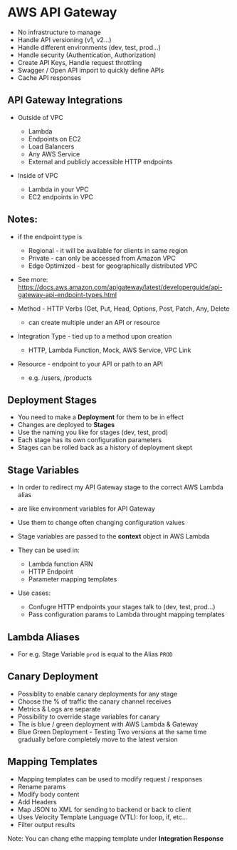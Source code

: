 # AWS API Gateway

* No infrastructure to manage
* Handle API versioning (v1, v2...)
* Handle different environments (dev, test, prod...)
* Handle security (Authentication, Authorization)
* Create API Keys, Handle request throttling 
* Swagger / Open API import to quickly define APIs
* Cache API responses

## API Gateway Integrations 
* Outside of VPC
  * Lambda
  * Endpoints on EC2
  * Load Balancers
  * Any AWS Service
  * External and publicly accessible HTTP endpoints

* Inside of VPC
  * Lambda in your VPC
  * EC2 endpoints in VPC

## Notes:
* if the endpoint type is
    * Regional - it will be available for clients in same region 
    * Private - can only be accessed from Amazon VPC
    * Edge Optimized - best for geographically distributed VPC
* See more: https://docs.aws.amazon.com/apigateway/latest/developerguide/api-gateway-api-endpoint-types.html

* Method - HTTP Verbs (Get, Put, Head, Options, Post, Patch, Any, Delete
    * can create multiple under an API or resource
* Integration Type - tied up to a method upon creation
    * HTTP, Lambda Function, Mock, AWS Service, VPC Link
* Resource - endpoint to your API or path to an API
    * e.g. /users, /products

## Deployment Stages
* You need to make a **Deployment** for them to be in effect
* Changes are deployed to **Stages** 
* Use the naming you like for stages (dev, test, prod)
* Each stage has its own configuration parameters
* Stages can be rolled back as a history of deployment skept

## Stage Variables
* In order to redirect my API Gateway stage to the correct AWS Lambda alias
* are like environment variables for API Gateway
* Use them to change often changing configuration values
* Stage variables are passed to the **context** object in AWS Lambda
* They can be used in:
  * Lambda function ARN
  * HTTP Endpoint
  * Parameter mapping templates

* Use cases:
  * Confugre HTTP endpoints your stages talk to (dev, test, prod...)
  * Pass configuration params to Lambda throught mapping templates

## Lambda Aliases
* For e.g. Stage Variable `prod` is equal to the Alias `PROD`

## Canary Deployment 
* Possiblity to enable canary deployments for any stage
* Choose the % of traffic the canary channel receives
* Metrics & Logs are separate 
* Possibility to override stage variables for canary
* The is blue / green deployment with AWS Lambda & Gateway
* Blue Green Deployment - Testing Two versions at the same time gradually before completely move to the latest version

## Mapping Templates 
* Mapping templates can be used to modify request / responses
* Rename params
* Modify body content
* Add Headers
* Map JSON to XML for sending to backend or back to client
* Uses Velocity Template Language (VTL): for loop, if, etc...
* Filter output results

Note: You can chang ethe mapping template under **Integration Response**